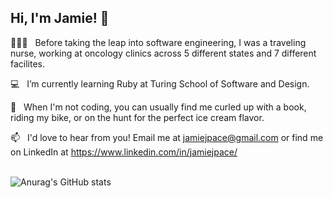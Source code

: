 ## Hi, I'm Jamie!&nbsp;👋

👩🏻‍⚕️&nbsp; &nbsp;Before taking the leap into software engineering, I was a traveling nurse, working at oncology clinics across 5 different states and 7 different facilites.

💻&nbsp; &nbsp;I’m currently learning Ruby at Turing School of Software and Design.

🍦&nbsp; &nbsp;When I'm not coding, you can usually find me curled up with a book, riding my bike, or on the hunt for the perfect ice cream flavor. 

📫&nbsp; &nbsp;I'd love to hear from you! Email me at jamiejpace@gmail.com or find me on LinkedIn at https://www.linkedin.com/in/jamiejpace/<br><br>

![Anurag's GitHub stats](https://github-readme-stats.vercel.app/api?username=jamiejpace&show_icons=true&theme=outrun)


<!---
jamiejpace/jamiejpace is a ✨ special ✨ repository because its `README.md` (this file) appears on your GitHub profile.
You can click the Preview link to take a look at your changes.
--->
